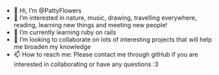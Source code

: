 - 👋 Hi, I’m @PattyFlowers
- 👀 I’m interested in nature, music, drawing, travelling everywhere, reading, learning new things and meeting new people!
- 🌱 I’m currently learning ruby on rails
- 💞️ I’m looking to collaborate on lots of interesting projects that will help me broaden my knowledge
- 📫 How to reach me: Please contact me through gitHub if you are interested in collaborating or have any questions :3

<!---
PattyFlowers/PattyFlowers is a ✨ special ✨ repository because its `README.md` (this file) appears on your GitHub profile.
You can click the Preview link to take a look at your changes.
--->
